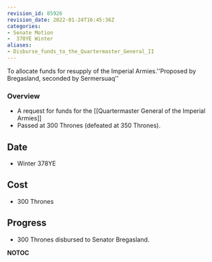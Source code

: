```yaml
---
revision_id: 85926
revision_date: 2022-01-24T16:45:36Z
categories:
- Senate Motion
-  378YE Winter
aliases:
- Disburse_funds_to_the_Quartermaster_General_II
---
```



To allocate funds for resupply of the Imperial Armies.''Proposed by Bregasland, seconded by Sermersuaq''

### Overview
* A request for funds for the [[Quartermaster General of the Imperial Armies]]
* Passed at 300 Thrones (defeated at 350 Thrones).

## Date
* Winter 378YE

## Cost
* 300 Thrones

## Progress
* 300 Thrones disbursed to Senator Bregasland.



__NOTOC__